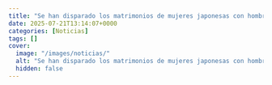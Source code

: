 ```yaml
---
title: "Se han disparado los matrimonios de mujeres japonesas con hombres surcoreanos. Hay una palabra que lo explica - hallyu"
date: 2025-07-21T13:14:07+0000
categories: [Noticias]
tags: []
cover:
  image: "/images/noticias/"
  alt: "Se han disparado los matrimonios de mujeres japonesas con hombres surcoreanos. Hay una palabra que lo explica - hallyu"
  hidden: false
---
```



